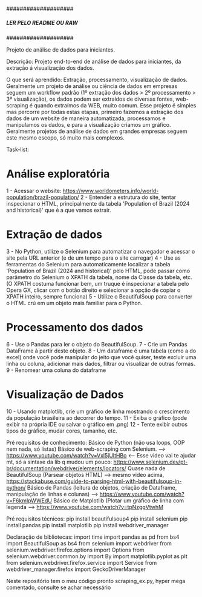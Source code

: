 ####################
##### LER PELO README OU RAW #####
####################

Projeto de análise de dados para iniciantes.

Descrição: 
Projeto end-to-end de análise de dados para iniciantes, da extração á visualização dos dados.

O que será aprendido: 
Extração, processamento, visualização de dados.
Geralmente um projeto de análise ou ciência de dados em empresas seguem um workflow padrão (1º extração dos dados > 2º processamento > 3º visualização), os dados podem ser extraídos de diversas fontes, web-scraping é quando extraímos da WEB, muito comum.
Esse projeto é símples mas percorre por todas estas etapas, primeiro fazemos a extração dos dados de um website de maneira automatizada, processamos e manipulamos os dados, e para a visualização criamos um gráfico.
Geralmente projetos de análise de dados em grandes empresas seguem este mesmo escopo, só muito mais complexos.

Task-list:
# Análise exploratória
1 - Acessar o website: https://www.worldometers.info/world-population/brazil-population/
2 - Entender a estrutura do site, tentar inspecionar o HTML, principalmente da tabela 'Population of Brazil (2024 and historical)' que é a que vamos extrair.

# Extração de dados
3 - No Python, utilize o Selenium para automatizar o navegador e acessar o site pela URL anterior (e de um tempo para o site carregar)
4 - Use as ferramentas do Selenium para automaticamente localizar a tabela 'Population of Brazil (2024 and historical)' pelo HTML, pode passar como parâmetro do Selenium o XPATH da tabela, nome da Classe da tabela, etc.
(O XPATH costuma funcionar bem, um truque é inspecionar a tabela pelo Opera GX, clicar com o botão direito e selecionar a opção de copiar o XPATH inteiro, sempre funciona)
5 - Utilize o BeautifulSoup para converter o HTML crú em um objeto mais familiar para o Python.

# Processamento dos dados
6 - Use o Pandas para ler o objeto do BeautifulSoup.
7 - Crie um Pandas DataFrame á partir deste objeto.
8 - Um dataframe é uma tabela (como a do excel) onde você pode manipular do jeito que você quiser, teste excluir uma linha ou coluna, adicionar mais dados, filtrar ou visualizar de outras formas.
9 - Renomear uma coluna do dataframe

# Visualização de Dados
10 - Usando matplotlib, crie um gráfico de linha mostrando o crescimento da população brasileira ao decorrer do tempo.
11 - Exiba o gráfico (pode exibir na própria IDE ou salvar o gráfico em .png)
12 - Tente exibir outros tipos de gráfico, mudar cores, tamanho, etc.


Pré requisitos de conhecimento: 
Básico de Python (não usa loops, OOP nem nada, só listas)
Básico de web-scraping com Selenium. --> https://www.youtube.com/watch?v=Vxl5jUltHBo <-- Esse video vai te ajudar mt, só a sintaxe da lib q mudou um pouco: https://www.selenium.dev/pt-br/documentation/webdriver/elements/locators/
Quase nada de BeautifulSoup (Parsear objetos HTML) --> mesmo video acima, https://stackabuse.com/guide-to-parsing-html-with-beautifulsoup-in-python/
Básico de Pandas (leitura de objetos, criação de Dataframe, manipulação de linhas e colunas) --> https://www.youtube.com/watch?v=F6kmIpWWEdU
Básico de Matplotlib (Plotar um gráfico de linha com legenda --> https://www.youtube.com/watch?v=tpNzggVtwhM

Pré requisitos técnicos:
pip install beautifulsoup4
pip install selenium
pip install pandas
pip install matplotlib
pip install webdriver_manager

Declaração de bibliotecas:
import time
import pandas as pd
from bs4 import BeautifulSoup as bs4
from selenium import webdriver
from selenium.webdriver.firefox.options import Options
from selenium.webdriver.common.by import By
import matplotlib.pyplot as plt
from selenium.webdriver.firefox.service import Service
from webdriver_manager.firefox import GeckoDriverManager

Neste repositório tem o meu código pronto scraping_ex.py, hyper mega comentado, consulte se achar necessário

